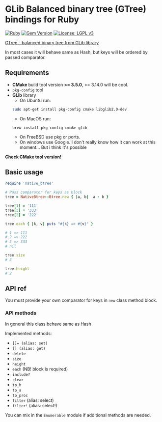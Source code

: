 # GLib Balanced binary tree (GTree) bindings for Ruby

[![Ruby](https://github.com/unixs/ruby-native-btree/actions/workflows/main.yml/badge.svg)](https://github.com/unixs/ruby-native-btree/actions/workflows/main.yml)
[![Gem Version](https://badge.fury.io/rb/native_btree.svg)](https://badge.fury.io/rb/native_btree)
[![License: LGPL v3](https://img.shields.io/badge/License-LGPL%20v3-blue.svg)](https://www.gnu.org/licenses/lgpl-3.0)


[GTree - balanced binary tree from GLib library](https://docs.gtk.org/glib/struct.Tree.html)

In most cases it will behave same as Hash, but keys will be ordered by passed comparator.

## Requirements

* **CMake** build tool version **>= 3.5.0**, >= 3.14.0 will be cool.
* `pkg-config` tool
* **GLib** library
  * On Ubuntu run:
  ```bash
  sudo apt-get install pkg-config cmake libglib2.0-dev
  ```
  * On MacOS run:
  ```
  brew install pkg-config cmake glib
  ```
  * On FreeBSD use pkg or ports.
  * On windows use Google. I don't really know how it can work at this moment... But i think it's possible

**Check CMake tool version!**

## Basic usage

```ruby
require 'native_btree'

# Pass comparator for keys as block
tree = NativeBtree::Btree.new { |a, b|  a - b }

tree[1] = '111'
tree[3] = '333'
tree[2] = '222'

tree.each { |k, v| puts "#{k} => #{v}" }

# 1 => 111
# 2 => 222
# 3 => 333
# nil

tree.size
# 3

tree.height
# 2
```

## API ref

You must provide your own comparator for keys in `new` class method block.

### API methods

In general this class behave same as Hash

Implemented methods:

* `[]= (alias: set)`
* `[] (alias: get)`
* `delete`
* `size`
* `height`
* `each` (NB! block is required)
* `include?`
* `clear`
* `to_h`
* `to_a`
* `to_proc`
* `filter` (alias: select)
* `filter!` (alias: select!)

You can mix in the `Enumerable` module if additional methods are needed.

